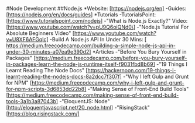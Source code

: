 #Node Development
##Node.js
*Website: [https://nodejs.org/en]
-Guides: [https://nodejs.org/en/docs/guides]
*Tutorials
-TutorialsPoint: [https://www.tutorialspoint.com/nodejs]
-"What is Node.js Exactly?" Video: [https://www.youtube.com/watch?v=pU9Q6oiQNd0\]
-"Node.js Tutorial For Absolute Beginners Video" [https://www.youtube.com/watch?v=U8XF6AFGqlc]
-Build A Node.js API In Under 30 Mins: [ https://medium.freecodecamp.com/building-a-simple-node-js-api-in-under-30-minutes-a07ea9e390d2]
*Articles
-"Before You Bury Yourself in Packages" [https://medium.freecodecamp.com/before-you-bury-yourself-in-packages-learn-the-node-js-runtime-itself-f9031fbd8b69]
-"19 Things I Learnt Reading The Node Docs" [https://hackernoon.com/19-things-i-learnt-reading-the-nodejs-docs-8a2dcc7f307f]
-"Why I left Gulp and Grunt for NPM" [https://medium.freecodecamp.com/why-i-left-gulp-and-grunt-for-npm-scripts-3d6853dd22b8]
-"Making Sense of Front-End Build Tools" [https://medium.freecodecamp.com/making-sense-of-front-end-build-tools-3a1b3a87043b]
-"EloquentJS: Node" [http://eloquentjavascript.net/20_node.html]
-"RisingStack" [https://blog.risingstack.com/]
